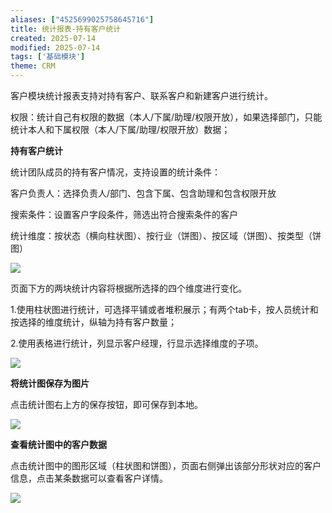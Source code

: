 ```yaml
---
aliases: ["4525699025758645716"]
title: 统计报表-持有客户统计
created: 2025-07-14
modified: 2025-07-14
tags: ['基础模块']
theme: CRM
---
```


客户模块统计报表支持对持有客户、联系客户和新建客户进行统计。

权限：统计自己有权限的数据（本人/下属/助理/权限开放），如果选择部门，只能统计本人和下属权限（本人/下属/助理/权限开放）数据；

**持有客户统计**

统计团队成员的持有客户情况，支持设置的统计条件：

客户负责人：选择负责人/部门、包含下属、包含助理和包含权限开放

搜索条件：设置客户字段条件，筛选出符合搜索条件的客户

统计维度：按状态（横向柱状图）、按行业（饼图）、按区域（饼图）、按类型（饼图）

![](9c03e45c53b824f517673a5d00779947.jpg)

页面下方的两块统计内容将根据所选择的四个维度进行变化。

1.使用柱状图进行统计，可选择平铺或者堆积展示；有两个tab卡，按人员统计和按选择的维度统计，纵轴为持有客户数量；

2.使用表格进行统计，列显示客户经理，行显示选择维度的子项。

![](54f4f0d3752f7feae0493348315ccdec.jpg)

**将统计图保存为图片**

点击统计图右上方的保存按钮，即可保存到本地。

**![](c1ab92739b0284b5a0452cac09e9533d.jpg)**

**查看统计图中的客户数据**

点击统计图中的图形区域（柱状图和饼图），页面右侧弹出该部分形状对应的客户信息，点击某条数据可以查看客户详情。

![](11c37f5ea2e29043cbe3ecd9f7e6c8e1.jpg)